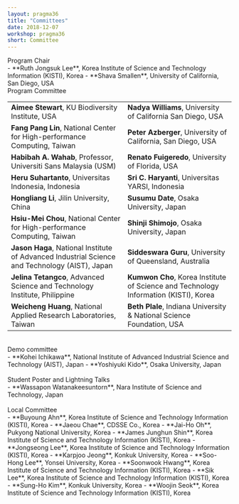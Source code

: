 ```yaml
---
layout: pragma36
title: "Committees"
date: 2018-12-07
workshop: pragma36
short: Committee
---
```


<div class="border36">Program Chair</div>
- **Ruth Jongsuk Lee**, Korea Institute of Science and Technology Information (KISTI), Korea
- **Shava Smallen**, University of California, San Diego, USA

<br>

<div class="border36">Program Committee</div>
<table class="visa">
<tr>
  <td><b>Aimee Stewart</b>, KU Biodiversity Institute, USA</td>
  <td><b>Nadya Williams</b>, University of California San Diego, USA</td>
</tr>
<tr>
  <td><b>Fang Pang Lin</b>, National Center for High-performance Computing, Taiwan</td>
  <td><b>Peter Azberger</b>, University of California, San Diego, USA</td>
</tr>
<tr>
  <td><b>Habibah A. Wahab</b>, Professor, Universiti Sans Malaysia (USM)</td>
  <td><b>Renato Fuigeredo</b>, University of Florida, USA</td>
</tr>
<tr>
  <td><b>Heru Suhartanto</b>, Universitas Indonesia, Indonesia</td>
  <td><b>Sri C. Haryanti</b>, Universitas YARSI, Indonesia</td>
</tr>
<tr>
  <td><b>Hongliang Li</b>, Jilin University, China</td>
  <td><b>Susumu Date</b>, Osaka University, Japan</td>
</tr>
<tr>
  <td><b>Hsiu-Mei Chou</b>, National Center for High-performance Computing, Taiwan</td>
  <td><b>Shinji Shimojo</b>, Osaka University, Japan</td>
</tr>
<tr>
  <td><b>Jason Haga</b>, National Institute of Advanced Industrial Science and Technology (AIST), Japan</td>
  <td><b>Siddeswara Guru</b>, University of Queensland, Australia</td>
</tr>
<tr>
  <td><b>Jelina Tetangco</b>, Advanced Science and Technology Institute, Philippine</td>
  <td><b>Kumwon Cho</b>, Korea Institute of Science and Technology Information (KISTI), Korea</td>
</tr>
<tr>
  <td><b>Weicheng Huang</b>, National Applied Research Laboratories, Taiwan</td>
  <td><b>Beth Plale</b>, Indiana University & National Science Foundation, USA</td>
</tr>
</table>
<br>

<div class="border36">Demo committee</div>
- **Kohei Ichikawa**, National Institute of Advanced Industrial Science and Technology (AIST), Japan
- **Yoshiyuki Kido**, Osaka University, Japan
<br><br>

<div class="border36">Student Poster and Lightning Talks</div>
- **Wassapon Watanakeesuntorn**, Nara Institute of Science and Technology, Japan
<br><br>

<div class="border36">Local Committee</div>
- **Buyoung Ahn**, Korea Institute of Science and Technology Information (KISTI), Korea
- **Jaeou Chae**, CDSSE Co., Korea
- **Jai-Ho Oh**, Pukyong National University, Korea
- **James Junghun Shin**, Korea Institute of Science and Technology Information (KISTI), Korea
- **Jongseong Lee**, Korea Institute of Science and Technology Information (KISTI), Korea
- **Karpjoo Jeong**, Konkuk University, Korea
- **Soo-Hong Lee**, Yonsei University, Korea
- **Soonwook Hwang**, Korea Institute of Science and Technology Information (KISTI), Korea
- **Sik Lee**, Korea Institute of Science and Technology Information (KISTI), Korea
- **Sung-Ho Kim**, Konkuk University, Korea
- **Woojin Seok**, Korea Institute of Science and Technology Information (KISTI), Korea
